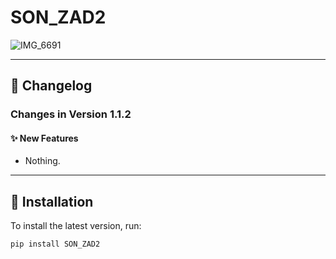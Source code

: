 # SON_ZAD2

![IMG_6691](https://paczaizm.pl/content/wp-content/uploads/to-sie-zateguje-typowy-polak-nosacz-malpa-robotnik-budowlaniec-wykonczeniowiec.jpg)

---

## 📝 Changelog

### Changes in Version 1.1.2

#### ✨ New Features
- Nothing.

---

## 🚀 Installation

To install the latest version, run:
```bash
pip install SON_ZAD2
